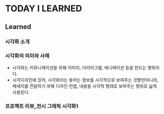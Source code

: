 # TODAY I LEARNED

## Learned

### 시각화 소개

### 시각화의 의미와 사례

- 시각화는 커뮤니케이션을 위해 이미지, 다이어그램, 애니메이션 등을 만드는 행위이다.
- 시각디자인에 있어, 시각화라는 용어는 정보를 시각적으로 보여주는 것뿐만아니라, 메세지를 전달하기 위해 디자인 컨셉, 내용을 시각적 형태로 보여주는 행위로 넓게 사용된다.

### 프로젝트 리뷰_전시 그래픽 시각화1

